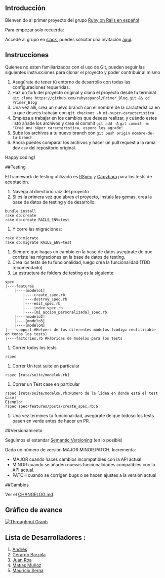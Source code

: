
## Introducción

Bienvenido al primer proyecto del grupo [Ruby on Rails en español](https://www.facebook.com/groups/rubyonrailsespa/)

Para empezar solo recuerda:

Accedé al grupo en [slack](https://rubyonrailsespanol.slack.com/messages/general/), puedes solicitar una invitación [aquí](https://ror-es-invitation.herokuapp.com/).

## Instrucciones

Quienes no esten familiarizados con el uso de Git, pueden seguir las siguientes instrucciones para clonar el proyecto y poder contribuir al mismo

1. Asegúrate de tener tú entorno de desarrollo con todas las configuraciones requeridas.
2. Haz un fork del proyecto original y clona el proyecto desde tu terminal `git clone https://github.com/rubyespanol/Primer_Blog.git && cd Primer_Blog`
3. Una vez allí, crea un nuevo branch con el nombre de la característica en la que desees trabajar con ```git checkout -b mi-super-caracteristica```
4. Empieza a trabajar en los cambios que desees realizar, y cuándo estes listo añade los archivos y crea el commit `git add -A` `git commit -m "Creé una súper característica, espero les agrade"`
5. Sube los archivos a tu nuevo branch con `git push origin nombre-de-tu-branch`
6. Ahora puedes comparar los archivos y hacer un pull request a la rama dev ```dev``` del repositorio original.

Happy coding!

##Testing

El framework de testing utilizado es [RSpec](https://github.com/rspec/rspec-rails) y [Capybara](https://github.com/jnicklas/capybara) para los tests de aceptación.

1. Navega al directorio raíz del proyecto
1. Si es la primera vez que abres el proyecto, instala las gemas, crea la base de datos de testing y de desarrollo:
```
bundle install
rake db:create
rake db:create RAILS_ENV=test
```
1. Y corre las migraciones:
```
rake db:migrate
rake db:migrate RAILS_ENV=test
```
1. Siempre que hagas un cambio en la base de datos asegúrate de que corriste las migraciones en la base de datos de testing.
1. Crea los tests de tu funcionalidad, luego crea la funcionalidad (TDD recomendado)
1. La estructura de folders de testing es la siguiente:
```
spec
|----features
	|----[modelo1]
		|----create_spec.rb
		|----destroy_spec.rb
		|----edit_spec.rb
		|----index_spec.rb
		|----[mi_accion_personalizada]_spec.rb
	|----[modelo2]
	|----[modelo3]
	|----[modeloN]
|----support #Helpers de los diferentes módelos (código reutilizable en todos los tests)
|----factories.rb #Fábricas de modelos para los tests
```
1. Correr todos los tests
```
rspec
```
1. Correr Un test suite en particular
```
rspec [ruta/suite/modeloN.rb]
```
1. Correr un Test case en particular
```
rspec [ruta/suite/modeloN.rb:Número de la lídea en donde está el test case]
Ejemplo:
rspec spec/features/posts/create_spec.rb:6
```
1. Una vez termines tu funcionalidad, asegúrate de que todoso los tests pasen en verde antes de hacer un PR.

##Versionamiento

Seguimos el estandar [Semantic Versioning](http://semver.org/) (en lo posible)

Dado un número de versión MAJOR.MINOR.PATCH, Incrementa:

* MAJOR cuando haces cambios incompatibles con la API actual.
* MINOR cuando se añaden nuevas funcionalidades compatibles con la API actual.
* PATCH cuando se corrigen bugs o se hacen ajustes a la versión actual

##Cambios

Ver el [CHANGELOG.md](https://github.com/rubyespanol/Primer_Blog/blob/master/CHANGELOG.md)

## Gráfico de avance

[![Throughput Graph](https://graphs.waffle.io/rubyespanol/Primer_Blog/throughput.svg)](https://waffle.io/rubyespanol/Primer_Blog/metrics)


## Lista de Desarrolladores :

1. [Andrés](https://github.com/Oxyrus)
2. [Gerardo Barzola](https://github.com/gbarzola)
3. [Juan Roa](https://github.com/roadev)
4. [Matías Muñoz](https://github.com/Writkas)
5. [Mauricio Serna](https://github.com/FMauricioS)
